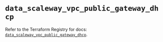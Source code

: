 # `data_scaleway_vpc_public_gateway_dhcp`

Refer to the Terraform Registry for docs: [`data_scaleway_vpc_public_gateway_dhcp`](https://registry.terraform.io/providers/scaleway/scaleway/2.59.0/docs/data-sources/vpc_public_gateway_dhcp).
